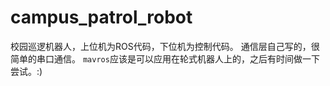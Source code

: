 # campus_patrol_robot
校园巡逻机器人，上位机为ROS代码，下位机为控制代码。
通信层自己写的，很简单的串口通信。
`mavros`应该是可以应用在轮式机器人上的，之后有时间做一下尝试。:)
